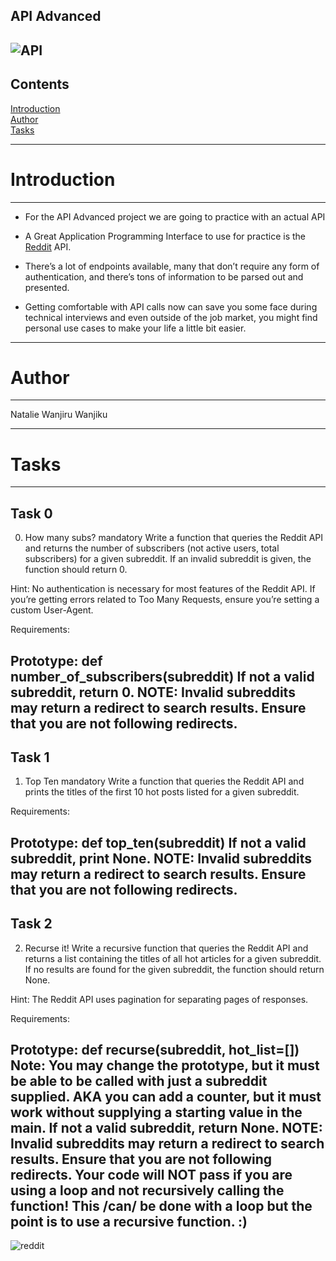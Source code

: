 API Advanced
------------------------
![API](https://s3.amazonaws.com/intranet-projects-files/holbertonschool-sysadmin_devops/314/WIxXad8.png)
-------------------------------------------------------------

Contents
-------------------------------------------------

[Introduction](#introduction)  
[Author](#author)  
[Tasks](#tasks)  

------------------------------------------------------------

# Introduction
--------------------------------------------------------------
- For the API Advanced project we are going to practice with an actual API

- A Great Application Programming Interface to use for practice is the [Reddit](https://www.reddit.com/dev/api/) API.

- There’s a lot of endpoints available, many that don’t require any form of authentication, and there’s tons of information to be parsed out and presented.

- Getting comfortable with API calls now can save you some face during technical interviews and even outside of the job market, you might find personal use cases to make your life a little bit easier.
-----------------------------------------------------------

# Author
-----------------------------------------
Natalie Wanjiru Wanjiku

---------------------------------------------------

# Tasks
----------------------------------------------------------

Task 0
-------------

0. How many subs?
mandatory
Write a function that queries the Reddit API and returns the number of subscribers (not active users, total subscribers) for a given subreddit. If an invalid subreddit is given, the function should return 0.

Hint: No authentication is necessary for most features of the Reddit API. If you’re getting errors related to Too Many Requests, ensure you’re setting a custom User-Agent.

Requirements:

Prototype: def number_of_subscribers(subreddit)
If not a valid subreddit, return 0.
NOTE: Invalid subreddits may return a redirect to search results. Ensure that you are not following redirects.
-----------------------------------------------------

Task 1
----------

1. Top Ten
mandatory
Write a function that queries the Reddit API and prints the titles of the first 10 hot posts listed for a given subreddit.

Requirements:

Prototype: def top_ten(subreddit)
If not a valid subreddit, print None.
NOTE: Invalid subreddits may return a redirect to search results. Ensure that you are not following redirects.
----------------------------------------------------------

Task 2
---------------

2. Recurse it!
Write a recursive function that queries the Reddit API and returns a list containing the titles of all hot articles for a given subreddit. If no results are found for the given subreddit, the function should return None.

Hint: The Reddit API uses pagination for separating pages of responses.

Requirements:

Prototype: def recurse(subreddit, hot_list=[])
Note: You may change the prototype, but it must be able to be called with just a subreddit supplied. AKA you can add a counter, but it must work without supplying a starting value in the main.
If not a valid subreddit, return None.
NOTE: Invalid subreddits may return a redirect to search results. Ensure that you are not following redirects.
Your code will NOT pass if you are using a loop and not recursively calling the function! This /can/ be done with a loop but the point is to use a recursive function. :)
---------------------------------------------------

![reddit](https://th.bing.com/th/id/OIP.GC_uJfO9sXnkJyXYJutCrwHaIk?rs=1&pid=ImgDetMain)